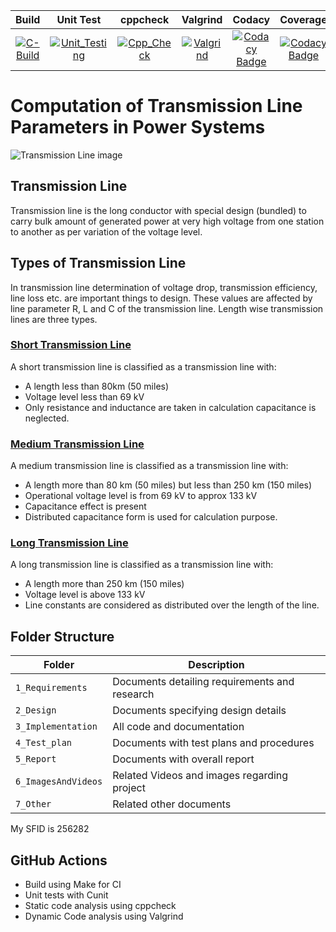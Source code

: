 |Build|Unit Test|cppcheck|Valgrind|Codacy|Coverage|
|:--:|:--:|:--:|:--:|:--:|:--:|
|[![C-Build](https://github.com/jagadeesharadhyula7608/Stepin_MiniProject_256282/actions/workflows/c-build.yml/badge.svg)](https://github.com/jagadeesharadhyula7608/Stepin_MiniProject_256282/actions/workflows/c-build.yml)|[![Unit_Testing](https://github.com/jagadeesharadhyula7608/Stepin_MiniProject_256282/actions/workflows/unit_test.yml/badge.svg)](https://github.com/jagadeesharadhyula7608/Stepin_MiniProject_256282/actions/workflows/unit_test.yml)|[![Cpp_Check](https://github.com/jagadeesharadhyula7608/Stepin_MiniProject_256282/actions/workflows/cpp-check.yml/badge.svg)](https://github.com/jagadeesharadhyula7608/Stepin_MiniProject_256282/actions/workflows/cpp-check.yml)|[![Valgrind](https://github.com/jagadeesharadhyula7608/Stepin_MiniProject_256282/actions/workflows/Valgrind.yml/badge.svg)](https://github.com/jagadeesharadhyula7608/Stepin_MiniProject_256282/actions/workflows/Valgrind.yml)|[![Codacy Badge](https://app.codacy.com/project/badge/Grade/3ac7e2a959a24fa4b5d1b9c1c886ff75)](https://www.codacy.com/manual/stepin654321/MiniProject_Template?utm_source=github.com&amp;utm_medium=referral&amp;utm_content=stepin654321/MiniProject_Template&amp;utm_campaign=Badge_Grade)|[![Codacy Badge](https://app.codacy.com/project/badge/Grade/3ac7e2a959a24fa4b5d1b9c1c886ff75)](https://www.codacy.com/manual/stepin654321/MiniProject_Template?utm_source=github.com&amp;utm_medium=referral&amp;utm_content=stepin654321/MiniProject_Template&amp;utm_campaign=Badge_Grade)|




# Computation of Transmission Line Parameters in Power Systems
![Transmission Line image](https://4.imimg.com/data4/XK/RN/MY-15740765/overhead-transmission-line-500x500.jpg) 

## Transmission Line
Transmission line is the long conductor with special design (bundled) to carry bulk amount of generated power at very high voltage from one station to another as per variation of the voltage level.
## Types of Transmission Line
In transmission line determination of voltage drop, transmission efficiency, line loss etc. are important things to design. These values are affected by line parameter R, L and C of the transmission line. Length wise transmission lines are three types.
###  [Short Transmission Line](https://www.electrical4u.com/short-transmission-line/)
A short transmission line is classified as a transmission line with:
- A length less than 80km (50 miles)
- Voltage level less than 69 kV
- Only resistance and inductance are taken in calculation capacitance is neglected.
### [Medium Transmission Line](https://www.electrical4u.com/medium-transmission-line/#:~:text=A%20medium%20transmission%20line%20is,250%20km%20(150%20miles).)
A medium transmission line is classified as a transmission line with:
- A length more than 80 km (50 miles) but less than 250 km (150 miles)
- Operational voltage level is from 69 kV to approx 133 kV
- Capacitance effect is present
- Distributed capacitance form is used for calculation purpose.
### [Long Transmission Line](https://www.electrical4u.com/long-transmission-line/#:~:text=A%20long%20transmission%20line%20is,250%20km%20(150%20miles).&text=In%20a%20long%20transmission%20line,the%20entire%20length%20of%20line.)
A long transmission line is classified as a transmission line with:
- A length more than 250 km (150 miles)
- Voltage level is above 133 kV
- Line constants are considered as distributed over the length of the line.

## Folder Structure
Folder             | Description
-------------------| -----------------------------------------
`1_Requirements`   | Documents detailing requirements and research
`2_Design`         | Documents specifying design details
`3_Implementation` | All code and documentation
`4_Test_plan`      | Documents with test plans and procedures
`5_Report`         | Documents with overall report
`6_ImagesAndVideos`| Related Videos and images regarding project
`7_Other`          | Related other documents

My SFID is 256282

## GitHub Actions
* Build using Make for CI
* Unit tests with Cunit
* Static code analysis using cppcheck
* Dynamic Code analysis using Valgrind
